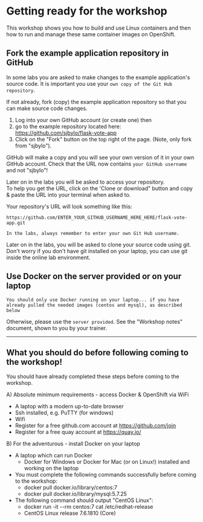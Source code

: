 # Getting ready for the workshop

This workshop shows you how to build and use Linux containers and then how to run and manage these 
same container images on OpenShift.

## Fork the example application repository in GitHub

In some labs you are asked to make changes to the example application's source code. It is important you use your
`own copy of the Git Hub repository`. 

If not already, fork (copy) the example application repository so that you can make
source code changes.

1. Log into your own GitHub account (or create one) then
1. go to the example repository located here: https://github.com/sjbylo/flask-vote-app 
1. Click on the "Fork" button on the top right of the page. (Note, only fork from "sjbylo").

GitHub will make a copy and you will see your own version of it in your own GitHub account.
Check that the URL now contains `your GitHub username` and not "sjbylo"!

Later on in the labs you will be asked to access your repository.  
To help you get the URL, click on the 'Clone or download" button and copy & paste the URL into your
terminal when asked to.

Your repository's URL will look something like this:

```
https://github.com/ENTER_YOUR_GITHUB_USERNAME_HERE_HERE/flask-vote-app.git
```
`In the labs, always remember to enter your own Git Hub username.`

Later on in the labs, you will be asked to clone your source code using git. 
Don't worry if you don't have git installed on your laptop, you can use git inside the online lab environment.


## Use Docker on the server provided or on your laptop

`You should only use Docker running on your laptop... if you have already pulled the needed images
(centos and mysql), as described below`

Otherwise, please use the `server provided`.  See the "Workshop notes" document, shown to you by
your trainer. 

---
## What you should do before following coming to the workshop!

You should have already completed these steps before coming to the workshop.

A) Absolute minimum requirements - access Docker & OpenShift via WiFi  
- A laptop with a modern up-to-date browser
- Ssh installed, e.g. PuTTY (for windows) 
- Wifi 
- Register for a free github.com account at https://github.com/join 
- Register for a free quay account at https://quay.io/

B) For the adventurous - install Docker on your laptop 
- A laptop which can run Docker 
    - Docker for Windows or Docker for Mac (or on Linux!) installed and working on the laptop 
- You must complete the following commands successfully before coming to the workshop:
    - docker pull docker.io/library/centos:7
    - docker pull docker.io/library/mysql:5.7.25 
- The following command should output "CentOS Linux":
    - docker run -it --rm centos:7 cat /etc/redhat-release
    - CentOS Linux release 7.6.1810 (Core) 

